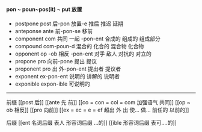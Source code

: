 #### pon ~ poun~pos(it) ~ put 放置

- postpone  post 后-pon 放置-e 推后 推迟 延期 
- anteponse ante 前-pon-se 移前
- component com 共同 一起 -pon-ent  合成的 组成的 组成部分
- compound com-poun-d 混合的 化合的 混合物 化合物
- opponent op -ob 相反 -pon-ent 对手 敌人 对抗的 对立的
- propone pro 向前-pone 提出    提议 
- proponent  pro 出 外-pon-ent  提出者 提议者
- exponent  ex-pon-ent   说明的 讲解的 说明者 
- exponible  expon-ible 可说明的

----
前缀
[[post 后]]
[[ante 先 前]]
[[co = con  = col = com  加强语气 共同]]
[[op ~ ob 相反]]
[[pro 向前]]
[[ex  = ec = e = ef 超出 外 出 使... 做... 前任的 以前的]]

后缀
[[ent 名词后缀  表人 形容词后缀 ...的]]
[[ible 形容词后缀 表可....的]]
